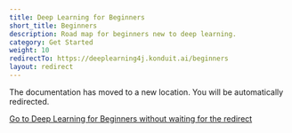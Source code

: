 ```yaml
---
title: Deep Learning for Beginners
short_title: Beginners
description: Road map for beginners new to deep learning.
category: Get Started
weight: 10
redirectTo: https://deeplearning4j.konduit.ai/beginners
layout: redirect
---
```


The documentation has moved to a new location. You will be automatically redirected.
            
[Go to Deep Learning for Beginners without waiting for the redirect](https://deeplearning4j.konduit.ai/beginners)

        